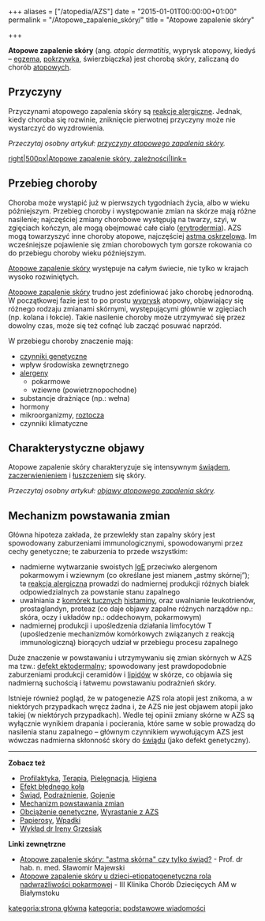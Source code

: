 +++
aliases = ["/atopedia/AZS"]
date = "2015-01-01T00:00:00+01:00"
permalink = "/Atopowe_zapalenie_skóry/"
title = "Atopowe zapalenie skóry"

+++

**Atopowe zapalenie skóry** (ang. *atopic dermatitis*, wyprysk atopowy, kiedyś – [egzema](/atopedia/Egzema "wikilink"), [pokrzywka](/atopedia/pokrzywka "wikilink"), świerzbiączka) jest chorobą skóry, zaliczaną do chorób [atopowych](/atopedia/atopia "wikilink").

Przyczyny
---------

Przyczynami atopowego zapalenia skóry są [reakcje alergiczne](/atopedia/reakcja_alergiczna "wikilink"). Jednak, kiedy choroba się rozwinie, zniknięcie pierwotnej przyczyny może nie wystarczyć do wyzdrowienia.

*Przeczytaj osobny artykuł: [przyczyny atopowego zapalenia skóry](/atopedia/przyczyny_atopowego_zapalenia_skóry "wikilink").*

[right|500px|Atopowe zapalenie skóry, zależności|link=](/Grafika:Atopowe-diagram.png "wikilink")

Przebieg choroby
----------------

Choroba może wystąpić już w pierwszych tygodniach życia, albo w wieku późniejszym. Przebieg choroby i występowanie zmian na skórze mają różne nasilenie; najczęściej zmiany chorobowe występują na twarzy, szyi, w zgięciach kończyn, ale mogą obejmować całe ciało ([erytrodermia](/atopedia/erytrodermia "wikilink")). AZS mogą towarzyszyć inne choroby atopowe, najczęściej [astma oskrzelowa](/atopedia/astma_oskrzelowa "wikilink"). Im wcześniejsze pojawienie się zmian chorobowych tym gorsze rokowania co do przebiegu choroby wieku późniejszym.

[Atopowe zapalenie skóry](/atopedia/Atopowe_zapalenie_skóry "wikilink") występuje na całym świecie, nie tylko w krajach wysoko rozwiniętych.

[Atopowe zapalenie skóry](/atopedia/Atopowe_zapalenie_skóry "wikilink") trudno jest zdefiniować jako chorobę jednorodną. W początkowej fazie jest to po prostu [wyprysk](/atopedia/wyprysk "wikilink") atopowy, objawiający się różnego rodzaju zmianami skórnymi, występującymi głównie w zgięciach (np. kolana i łokcie). Takie nasilenie choroby może utrzymywać się przez dowolny czas, może się też cofnąć lub zacząć posuwać naprzód.

W przebiegu choroby znaczenie mają:

-   [czynniki genetyczne](/atopedia/obciążenie_genetyczne "wikilink")
-   wpływ środowiska zewnętrznego
-   [alergeny](/atopedia/alergen "wikilink")
    -   pokarmowe
    -   wziewne (powietrznopochodne)
-   substancje drażniące (np.: wełna)
-   hormony
-   mikroorganizmy, [roztocza](/atopedia/roztocze_kurzu_domowego "wikilink")
-   czynniki klimatyczne

Charakterystyczne objawy
------------------------

Atopowe zapalenie skóry charakteryzuje się intensywnym [świądem](/atopedia/świąd "wikilink"), [zaczerwienieniem](/atopedia/zaczerwienienie "wikilink") i [łuszczeniem](/atopedia/łuszczenie "wikilink") się skóry.

*Przeczytaj osobny artykuł: [objawy atopowego zapalenia skóry](/atopedia/objawy_atopowego_zapalenia_skóry "wikilink").*

Mechanizm powstawania zmian
---------------------------

Główna hipoteza zakłada, że przewlekły stan zapalny skóry jest spowodowany zaburzeniami immunologicznymi, spowodowanymi przez cechy genetyczne; te zaburzenia to przede wszystkim:

-   nadmierne wytwarzanie swoistych [IgE](/atopedia/IgE "wikilink") przeciwko alergenom pokarmowym i wziewnym (co określane jest mianem „astmy skórnej”); ta [reakcja alergiczna](/atopedia/Reakcja_alergiczna "wikilink") prowadzi do nadmiernej produkcji różnych białek odpowiedzialnych za powstanie stanu zapalnego
-   uwalniania z [komórek tucznych](/atopedia/komórki_tuczne "wikilink") [histaminy](/atopedia/histamina "wikilink"), oraz uwalnianie leukotrienów, prostaglandyn, proteaz (co daje objawy zapalne różnych narządów np.: skóra, oczy i układów np.: oddechowym, pokarmowym)
-   nadmiernej produkcji i upośledzenia działania limfocytów T (upośledzenie mechanizmów komórkowych związanych z reakcją immunologiczną) biorących udział w przebiegu procesu zapalnego

Duże znaczenie w powstawaniu i utrzymywaniu się zmian skórnych w AZS ma tzw.: [defekt ektodermalny](/atopedia/defekt_ektodermalny "wikilink"); spowodowany jest prawdopodobnie zaburzeniami produkcji ceramidów i [lipidów](/atopedia/płaszcz_lipidowy "wikilink") w skórze, co objawia się nadmierną suchością i łatwemu powstawaniu podrażnień skóry.

Istnieje również pogląd, że w patogenezie AZS rola atopii jest znikoma, a w niektórych przypadkach wręcz żadna i, że AZS nie jest objawem atopii jako takiej (w niektórych przypadkach). Wedle tej opinii zmiany skórne w AZS są wyłącznie wynikiem drapania i pocierania, które same w sobie prowadzą do nasilenia stanu zapalnego – głównym czynnikiem wywołującym AZS jest wówczas nadmierna skłonność skóry do [świądu](/atopedia/świąd "wikilink") (jako defekt genetyczny).

------------------------------------------------------------------------

**Zobacz też**

-   [Profilaktyka](/atopedia/Profilaktyka "wikilink"), [Terapia](/atopedia/Terapia "wikilink"), [Pielęgnacja](/atopedia/Pielęgnacja "wikilink"), [Higiena](/atopedia/Higiena "wikilink")
-   [Efekt błędnego koła](/atopedia/Efekt_błędnego_koła "wikilink")
-   [Świąd](/atopedia/Świąd "wikilink"), [Podrażnienie](/atopedia/Podrażnienie "wikilink"), [Gojenie](/atopedia/Gojenie "wikilink")
-   [Mechanizm powstawania zmian](/atopedia/Mechanizm_powstawania_zmian "wikilink")
-   [Obciążenie genetyczne](/atopedia/Obciążenie_genetyczne "wikilink"), [Wyrastanie z AZS](/atopedia/Wyrastanie_z_AZS "wikilink")
-   [Papierosy](/atopedia/Papierosy "wikilink"), [Wpadki](/atopedia/:Kategoria:Wpadki "wikilink")
-   [Wykład dr Ireny Grzesiak](/atopedia/Wykład_dr_Ireny_Grzesiak "wikilink")

**Linki zewnętrzne**

-   [Atopowe zapalenie skóry: "astma skórna" czy tylko świąd?](http://www.alergia.org.pl/lek.arch1/archiwum/00_03/atopowe.html) - Prof. dr hab. n. med. Sławomir Majewski
-   [Atopowe zapalenie skóry u dzieci-etiopatogenetyczna rola nadwrażliwości pokarmowej](http://www.alergia.org.pl/lek.arch1/archiwum/01_01/atopowe.html) - III Klinika Chorób Dziecięcych AM w Białymstoku

[kategoria:strona główna](/atopedia/kategoria:strona_główna "wikilink") [kategoria: podstawowe wiadomości](/atopedia/kategoria:_podstawowe_wiadomości "wikilink")